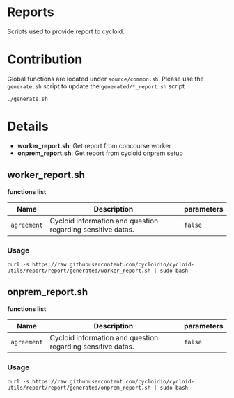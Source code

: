 # Reports

Scripts used to provide report to cycloid.

# Contribution

Global functions are located under `source/common.sh`.
Please use the `generate.sh` script to update the `generated/*_report.sh` script

```
./generate.sh
```

# Details

* **worker_report.sh**: Get report from concourse worker
* **onprem_report.sh**: Get report from cycloid onprem setup


## worker_report.sh

**functions list**

|Name|Description|parameters|
|---|---|---|
|`agreement`|Cycloid information and question regarding sensitive datas.|`false`|


### Usage
```
curl -s https://raw.githubusercontent.com/cycloidio/cycloid-utils/report/report/generated/worker_report.sh | sudo bash
```


## onprem_report.sh

**functions list**

|Name|Description|parameters|
|---|---|---|
|`agreement`|Cycloid information and question regarding sensitive datas.|`false`|



### Usage
```
curl -s https://raw.githubusercontent.com/cycloidio/cycloid-utils/report/report/generated/onprem_report.sh | sudo bash
```
